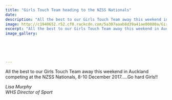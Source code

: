```yaml
---
title: "Girls Touch Team heading to the NZSS Nationals"
date: 
description: "All the best to our Girls Touch Team away this weekend in Auckland competing at the NZSS Nationals, 8-10 December 2017."
image: http://c1940652.r52.cf0.rackcdn.com/5a307aaab8d39a41ae00080a/Girls-touch-team-NZSS-b4-they-go-8-dec-2017.jpg
excerpt: "All the best to our Girls Touch Team away this weekend in Auckland competing at the NZSS Nationals."
image_gallery:
    
    
    
    
    
---
```


<p><span>All the best to our Girls Touch Team away this weekend in Auckland competing at the NZSS Nationals, 8-10 December 2017.....Go hard Girls!!</span></p>
<p><em>Lisa Murphy</em><br /><em>WHS <em>Director of&nbsp;</em>Sport&nbsp;</em></p>

